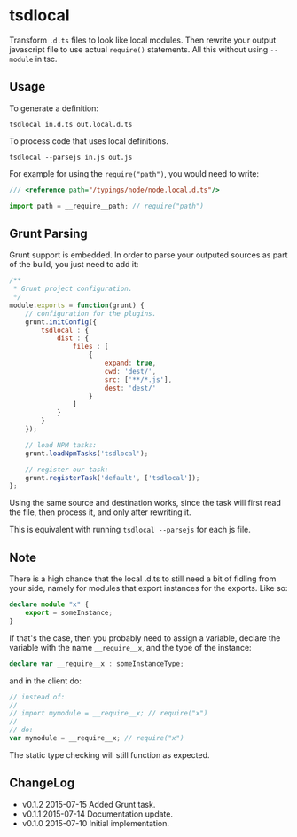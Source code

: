 # tsdlocal

Transform `.d.ts` files to look like local modules. Then rewrite your
output javascript file to use actual `require()` statements. All this
without using `--module` in tsc.

## Usage

To generate a definition:

```
tsdlocal in.d.ts out.local.d.ts
```

To process code that uses local definitions.

```
tsdlocal --parsejs in.js out.js
```

For example for using the `require("path")`, you would need to write:

```typescript
/// <reference path="/typings/node/node.local.d.ts"/>

import path = __require__path; // require("path")
```

## Grunt Parsing

Grunt support is embedded. In order to parse your outputed sources as
part of the build, you just need to add it:

```javascript
/**
 * Grunt project configuration.
 */
module.exports = function(grunt) {
    // configuration for the plugins.
    grunt.initConfig({
        tsdlocal : {
            dist : {
                files : [
                    {
                        expand: true,
                        cwd: 'dest/',
                        src: ['**/*.js'],
                        dest: 'dest/'
                    }
                ]
            }
        }
    });

    // load NPM tasks:
    grunt.loadNpmTasks('tsdlocal');

    // register our task:
    grunt.registerTask('default', ['tsdlocal']);
};
```

Using the same source and destination works, since the task will first read the file,
then process it, and only after rewriting it.

This is equivalent with running `tsdlocal --parsejs` for each js file.

## Note

There is a high chance that the local .d.ts to still need a bit
of fidling from your side, namely for modules that export instances
for the exports. Like so:

```typescript
declare module "x" {
    export = someInstance;
}
```

If that's the case, then you probably need to assign a variable, declare
the variable with the name `__require__x`, and the type of the instance:

```typescript
declare var __require__x : someInstanceType;
```

 and in the client do:

```typescript
// instead of:
//
// import mymodule = __require__x; // require("x")
//
// do:
var mymodule = __require__x; // require("x")
```

The static type checking will still function as expected.

## ChangeLog

* v0.1.2  2015-07-15  Added Grunt task.
* v0.1.1  2015-07-14  Documentation update.
* v0.1.0  2015-07-10  Initial implementation.

